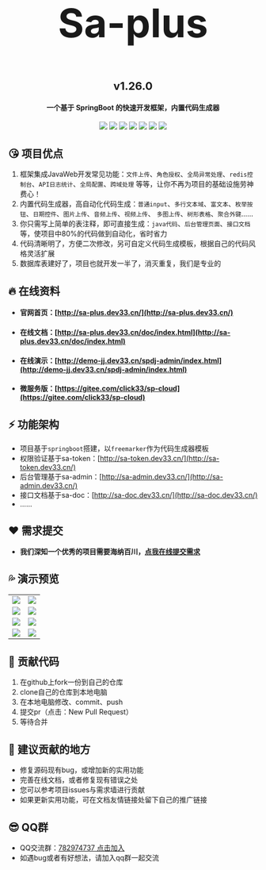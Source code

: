 <div align="center">
	<!-- <img alt="logo" src="https://gitee.com/click33/sa-plus/raw/master/sp-devdoc/sa-plus.png" width="350"> -->
	<h2 align="center" style="font-size: 80px; font-weight: 700;">Sa-plus</h2>
</div>
<div align="center" style="margin-top: 30px; font-size: 22px;"><b>v1.26.0</b></div>
<h4 align="center">一个基于 SpringBoot 的快速开发框架，内置代码生成器</h4>
<p align="center">
	<a href="https://gitee.com/click33/sa-plus/stargazers"><img src="https://gitee.com/click33/sa-plus/badge/star.svg"></a>
	<a href='https://gitee.com/click33/sa-plus/members'><img src='https://gitee.com/click33/sa-plus/badge/fork.svg'></a>
	<a href="https://github.com/click33/sa-plus/stargazers"><img src="https://img.shields.io/github/stars/click33/sa-plus?style=flat-square&logo=GitHub"></a>
	<a href="https://github.com/click33/sa-plus/watchers"><img src="https://img.shields.io/github/watchers/click33/sa-plus?style=flat-square&logo=GitHub"></a>
	<a href="https://github.com/click33/sa-plus/network/members"><img src="https://img.shields.io/github/forks/click33/sa-plus?style=flat-square&logo=GitHub"></a>
	<a href="https://github.com/click33/sa-plus/issues"><img src="https://img.shields.io/github/issues/click33/sa-plus.svg?style=flat-square&logo=GitHub"></a>
	<a href="https://github.com/click33/sa-plus/blob/master/LICENSE"><img src="https://img.shields.io/github/license/click33/sa-plus.svg?style=flat-square&logo=GitHub"></a>
</p>


## 😘 项目优点 
1. 框架集成JavaWeb开发常见功能：`文件上传`、`角色授权`、`全局异常处理`、`redis控制台`、`API日志统计`、`全局配置`、`跨域处理` 等等，让你不再为项目的基础设施劳神费心！
2. 内置代码生成器，高自动化代码生成：`普通input`、`多行文本域`、`富文本`、`枚举按钮`、`日期控件`、`图片上传`、`音频上传`、`视频上传`、 `多图上传`、`树形表格`、`聚合外键`......
3. 你只需写上简单的表注释，即可直接生成：`java代码`、`后台管理页面`、`接口文档`等，使项目中80%的代码做到自动化，省时省力
4. 代码清晰明了，方便二次修改，另可自定义代码生成模板，根据自己的代码风格灵活扩展
5. 数据库表建好了，项目也就开发一半了，消灭重复，我们是专业的


## 🔥 在线资料 
- #### 官网首页：[http://sa-plus.dev33.cn/](http://sa-plus.dev33.cn/)
- #### 在线文档：[http://sa-plus.dev33.cn/doc/index.html](http://sa-plus.dev33.cn/doc/index.html)
- #### 在线演示：[http://demo-jj.dev33.cn/spdj-admin/index.html](http://demo-jj.dev33.cn/spdj-admin/index.html)
- #### 微服务版：[https://gitee.com/click33/sp-cloud](https://gitee.com/click33/sp-cloud)


## ⚡ 功能架构 
- 项目基于`springboot`搭建，以`freemarker`作为代码生成器模板 
- 权限验证基于sa-token：[http://sa-token.dev33.cn/](http://sa-token.dev33.cn/)
- 后台管理基于sa-admin：[http://sa-admin.dev33.cn/](http://sa-admin.dev33.cn/)
- 接口文档基于sa-doc：[http://sa-doc.dev33.cn/](http://sa-doc.dev33.cn/)
- ...... 



## ❤️ 需求提交 
- **我们深知一个优秀的项目需要海纳百川，[点我在线提交需求](http://sa-app.dev33.cn/wall.html?name=sa-plus)**


## 💦 演示预览 
<table>
    <tr>
        <td><img src="https://color-test.oss-cn-qingdao.aliyuncs.com/sa-plus/pre-1.png"/></td>
        <td><img src="https://color-test.oss-cn-qingdao.aliyuncs.com/sa-plus/pre-2.png"/></td>
    </tr>
    <tr>
        <td><img src="https://color-test.oss-cn-qingdao.aliyuncs.com/sa-plus/pre-3.png"/></td>
        <td><img src="https://color-test.oss-cn-qingdao.aliyuncs.com/sa-plus/pre-4.png"/></td>
    </tr>
    <tr>
        <td><img src="https://color-test.oss-cn-qingdao.aliyuncs.com/sa-plus/pre-5.png"/></td>
        <td><img src="https://color-test.oss-cn-qingdao.aliyuncs.com/sa-plus/pre-6.png"/></td>
    </tr>
    <tr>
        <td><img src="https://color-test.oss-cn-qingdao.aliyuncs.com/sa-plus/pre-7.png"/></td>
        <td><img src="https://color-test.oss-cn-qingdao.aliyuncs.com/sa-plus/pre-8.png"/></td>
    </tr>
</table>




## 🔨 贡献代码 
1. 在github上fork一份到自己的仓库
2. clone自己的仓库到本地电脑
3. 在本地电脑修改、commit、push
4. 提交pr（点击：New Pull Request）
5. 等待合并


## 🌱 建议贡献的地方 
- 修复源码现有bug，或增加新的实用功能
- 完善在线文档，或者修复现有错误之处
- 您可以参考项目issues与需求墙进行贡献
- 如果更新实用功能，可在文档友情链接处留下自己的推广链接


## 😎 QQ群 
- QQ交流群：[782974737 点击加入](https://jq.qq.com/?_wv=1027&k=5DHN5Ib)
- 如遇bug或者有好想法，请加入qq群一起交流  



